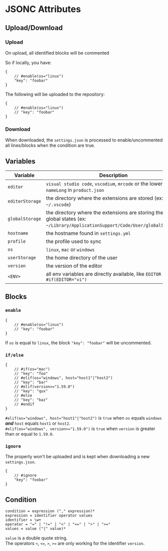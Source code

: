 JSONC Attributes
================

Upload/Download
---------------

### Upload

On upload, all identified blocks will be commented

So if locally, you have:
```
{
    // #enable(os="linux")
    "key": "foobar"
}
```

The following will be uploaded to the repository:
```
{
    // #enable(os="linux")
    // "key": "foobar"
}
```

### Download

When downloaded, the `settings.json` is processed to enable/uncommented all lines/blocks when the condition are true.

Variables
---------

| Variable        | Description                                                                                                                     |
| --------------- | ------------------------------------------------------------------------------------------------------------------------------- |
| `editor`        | `visual studio code`, `vscodium`, `mrcode` or the lowercased `nameLong` in `product.json`                                       |
| `editorStorage` | the directory where the extensions are stored (ex: `~/.vscode`)                                                                 |
| `globalStorage` | the directory where the extensions are storing their global states (ex: `~/Library/ApplicationSupport/Code/User/globalStorage`) |
| `hostname`      | the hostname found in `settings.yml`                                                                                            |
| `profile`       | the profile used to sync                                                                                                        |
| `os`            | `linux`, `mac` or `windows`                                                                                                     |
| `userStorage`   | the home directory of the user                                                                                                  |
| `version`       | the version of the editor                                                                                                       |
| `<ENV>`         | all env variables are directly available, like `EDITOR` => `#if(EDITOR="vi")`                                                   |

Blocks
------

### `enable`

```
{
    // #enable(os="linux")
    // "key": "foobar"
}
```

If `os` is equal to `linux`, the block `"key": "foobar"` will be uncommented.

### `if/else`

```
{
    // #if(os="mac")
    // "key": "foo"
    // #elif(os="windows", host="host1"|"host2")
    // "key": "bar"
    // #elif(version>="1.59.0")
    // "key": "qux"
    // #else
    // "key": "baz"
    // #endif
}
```

`#elif(os="windows", host="host1"|"host2")` is `true` when `os` equals `windows` ***and*** `host` equals `host1` or `host2`.<br />
`#elif(os="windows", version>="1.59.0")` is `true` when `version` is greater than or equal to `1.59.0`.

### `ignore`

The property won't be uploaded and is kept when downloading a new `settings.json`.

```
{
    // #ignore
    "key": "foobar"
}
```

Condition
---------

```
condition = expression ("," expression)*
expression = identifier operator values
identifier = \w+
operator = "=" | "!=" | "<" | "<=" | ">" | ">="
values = value ("|" value)*
```

`value` is a double quote string.<br />
The operators `<`, `<=`, `>`, `>=` are only working for the identifier `version`.

